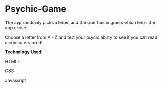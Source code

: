 # Psychic-Game


The app randomly picks a letter, and the user has to guess which letter the app chose.


Choose a letter from A - Z and test your psycic ability to see if you can read a computers mind!

**Technology Used:**

HTML5

CSS

Javascript



